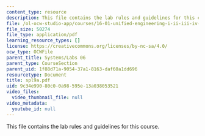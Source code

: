 ```yaml
---
content_type: resource
description: This file contains the lab rules and guidelines for this course.
file: /ol-ocw-studio-app/courses/16-01-unified-engineering-i-ii-iii-iv-fall-2005-spring-2006/9c34e99080c00a98595e13a038053521_spl9a.pdf
file_size: 50274
file_type: application/pdf
learning_resource_types: []
license: https://creativecommons.org/licenses/by-nc-sa/4.0/
ocw_type: OCWFile
parent_title: Systems/Labs 06
parent_type: CourseSection
parent_uid: 1f88d71a-9054-37a1-8163-daf60a1dd696
resourcetype: Document
title: spl9a.pdf
uid: 9c34e990-80c0-0a98-595e-13a038053521
video_files:
  video_thumbnail_file: null
video_metadata:
  youtube_id: null
---
```

This file contains the lab rules and guidelines for this course.